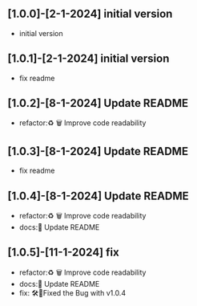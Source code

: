 
## [1.0.0]-[2-1-2024] initial version

- initial version

## [1.0.1]-[2-1-2024] initial version

- fix readme

## [1.0.2]-[8-1-2024] Update README

- refactor:♻️ 🗑️ Improve code readability

## [1.0.3]-[8-1-2024] Update README

- fix readme

## [1.0.4]-[8-1-2024] Update README

- refactor:♻️ 🗑️ Improve code readability
- docs:📝 Update README

## [1.0.5]-[11-1-2024] fix

- refactor:♻️ 🗑️ Improve code readability
- docs:📝 Update README
- fix: 🛠️🐞Fixed the Bug with v1.0.4
